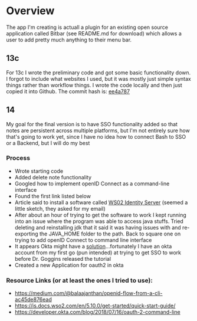 # Overview
The app I'm creating is actuall a plugin for an existing open source application called Bitbar (see README.md for download) which allows a user to add pretty much anything to their menu bar.

## 13c
For 13c I wrote the preliminary code and got some basic functionality down. I forgot to include what websites I used, but it was mostly just simple syntax things rather than workflow things. I wrote the code locally and then just copied it into Github.
The commit hash is: [ee4a787](https://github.com/kb73/kpbyyf/commit/ee4a7870f706107e064ba8647563fc81cc7e1a96)

## 14
My goal for the final version is to have SSO functionality added so that notes are persistent across multiple platforms, but I'm not entirely sure how that's going to work yet, since I have no idea how to connect Bash to SSO or a Backend, but I will do my best

### Process
 - Wrote starting code
 - Added delete note functionality
 - Googled how to implement openID Connect as a command-line interface
 - Found the first link listed below
 - Article said to install a software called [WS02 Identity Server](https://docs.wso2.com/display/IS570/Installing+on+Linux+or+OS+X) (seemed a little sketch, they asked for my email)
 - After about an hour of trying to get the software to work I kept running into an issue where the program was able to access java stuffs. Tried deleting and reinstalling jdk that it said it was having issues with and re-exporting the JAVA_HOME folder to the path. Back to square one on trying to add openID Connect to command line interface
 - It appears Okta might have a [solution](https://developer.okta.com/blog/2018/07/16/oauth-2-command-line)...fortunately I have an okta account from my first go (pun intended) at trying to get SSO to work before Dr. Goggins released the tutorial
 - Created a new Application for oauth2 in okta
 
 

### Resource Links (or at least the ones I tried to use):
 - https://medium.com/@balaajanthan/openid-flow-from-a-cli-ac45de876ead
 - https://is.docs.wso2.com/en/5.10.0/get-started/quick-start-guide/
 - https://developer.okta.com/blog/2018/07/16/oauth-2-command-line
